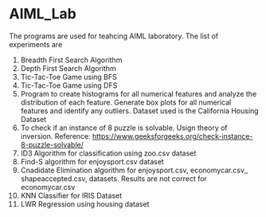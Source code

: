 # AIML_Lab

The programs are used for teahcing AIML laboratory. The list of experiments are
1. Breadth First Search Algorithm
2. Depth First Search Algorithm
3. Tic-Tac-Toe Game using BFS
4. Tic-Tac-Toe Game using DFS
5. Program to create histograms for all numerical features and analyze the distribution of each feature. Generate box plots for all numerical features and identify any outliers. Dataset used is the California Housing Dataset
6. To check if an instance of 8 puzzle is solvable. Usign theory of inversion. Reference: https://www.geeksforgeeks.org/check-instance-8-puzzle-solvable/
7. ID3 Algorithm for classification using zoo.csv dataset
8. Find-S algorithm for enjoysport.csv dataset
9. Cnadidate Elimination algorithm for enjoysport.csv, economycar.csv,, shapeaccepted.csv, datasets. Results are not correct for economycar.csv 
10. KNN Classifier for IRIS Dataset
11. LWR Regression using housing dataset
